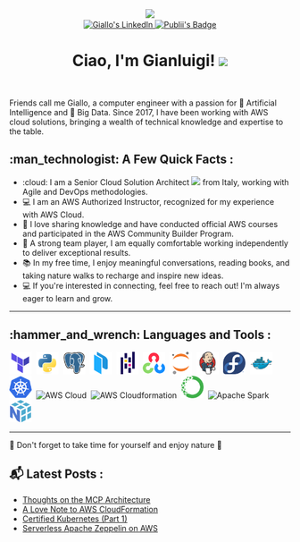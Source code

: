 <div id="header" align="center">
  <img src="https://media.giphy.com/media/lP8xu5t2DLGG045H8F/giphy.gif" width="100"/>
</div>

<div id="badges" align="center">
  <a href="https://www.linkedin.com/in/mucciolo91/">
    <img src="https://img.shields.io/badge/LinkedIn-blue?style=for-the-badge&logo=linkedin&logoColor=white" alt="Giallo's LinkedIn"/>
  </a>
  <a href="https://gmucciolo.it/">
    <img src="https://img.shields.io/badge/PubliiBlog-blue?style=for-the-badge&logo=tbd&logoColor=white" alt="Publii's Badge"/>
  </a>
</div>
<h1 align="center">
  Ciao, I'm Gianluigi!
  <img src="https://media.giphy.com/media/hvRJCLFzcasrR4ia7z/giphy.gif" width="30px"/>
</h1>

</br>
<p>
Friends call me Giallo, a computer engineer with a passion for 🤖 Artificial Intelligence and 💾 Big Data. Since 2017, I have been working with AWS cloud solutions, bringing a wealth of technical knowledge and expertise to the table.
</p>

<h2> :man_technologist: A Few Quick Facts :</h2>

<ul>
  <li>:cloud: I am a Senior Cloud Solution Architect <img src="https://media.giphy.com/media/WUlplcMpOCEmTGBtBW/giphy.gif" width="30"> from Italy, working with Agile and DevOps methodologies.</li>
  <li>💻 I am an AWS Authorized Instructor, recognized for my experience with AWS Cloud.</li>
  <li>💬 I love sharing knowledge and have conducted official AWS courses and participated in the AWS Community Builder Program.</li>
  <li>🤝 A strong team player, I am equally comfortable working independently to deliver exceptional results.</li>
  <li>📚 In my free time, I enjoy meaningful conversations, reading books, and taking nature walks to recharge and inspire new ideas.</li>
  <li>💻 If you're interested in connecting, feel free to reach out! I'm always eager to learn and grow.</code></li>
</ul>

---

<h2> :hammer_and_wrench: Languages and Tools : </h2>
<div>
  <img src="https://github.com/devicons/devicon/blob/master/icons/terraform/terraform-original.svg" title="Terraform" alt="Terraform" width="40" height="40"/>&nbsp;
<img src="https://github.com/devicons/devicon/blob/master/icons/python/python-original.svg" title="Python" alt="Python" width="40" height="40"/>&nbsp;
<img src="https://github.com/devicons/devicon/blob/master/icons/postgresql/postgresql-original.svg" title="Postgresql" alt="Postgresql" width="40" height="40"/>&nbsp;
<img src="https://github.com/devicons/devicon/blob/master/icons/packer/packer-original.svg" title="Packer" alt="Packer" width="40" height="40"/>&nbsp;
<img src="https://github.com/devicons/devicon/blob/master/icons/pandas/pandas-original.svg" title="Pandas" alt="Pandas" width="40" height="40"/>&nbsp;
<img src="https://github.com/devicons/devicon/blob/master/icons/opencv/opencv-original.svg" title="OpenCV" alt="OpenCV" width="40" height="40"/>&nbsp;
<img src="https://github.com/devicons/devicon/blob/master/icons/jupyter/jupyter-original.svg" title="Jupyter" alt="Jupyter" width="40" height="40"/>&nbsp;
<img src="https://github.com/devicons/devicon/blob/master/icons/jenkins/jenkins-original.svg" title="Jenkins" alt="Jenkins" width="40" height="40"/>&nbsp;
<img src="https://github.com/devicons/devicon/blob/master/icons/fedora/fedora-original.svg" title="Fedora" alt="Fedora" width="40" height="40"/>&nbsp;
<img src="https://github.com/devicons/devicon/blob/master/icons/docker/docker-original.svg" title="Docker" alt="Docker" width="40" height="40"/>&nbsp;
<img src="https://github.com/devicons/devicon/blob/master/icons/kubernetes/kubernetes-plain.svg" title="Kubernetes" alt="Kubernetes" width="40" height="40"/>&nbsp;
<img src="https://upload.wikimedia.org/wikipedia/commons/5/5c/AWS_Simple_Icons_AWS_Cloud.svg" title="AWS Cloud" alt="AWS Cloud" width="40" height="40"/>&nbsp;
<img src="https://cdn.cdnlogo.com/logos/a/60/aws-cloudformation.svg" title="AWS Cloudformation" alt="AWS Cloudformation" width="40" height="40"/>&nbsp;
<img src="https://github.com/devicons/devicon/blob/master/icons/anaconda/anaconda-original.svg" title="Anaconda" alt="Anaconda" width="40" height="40"/>&nbsp;
<img src="https://github.com/valohai/ml-logos/blob/master/spark.svg" title="Apache Spark" alt="Apache Spark" width="60" height="60"/>&nbsp;
<img src="https://github.com/devicons/devicon/blob/master/icons/numpy/numpy-original.svg" title="Numpy" alt="Numpy" width="40" height="40"/>&nbsp;
</div>

---

<p>🌳 Don't forget to take time for yourself and enjoy nature 🌳</p>

<h2> 📬 Latest Posts : </h2>

<!-- BLOG-POST-LIST:START -->
- [Thoughts on the MCP Architecture](https://gmucciolo.it/thoughts-on-the-mcp-architecture/)
- [A Love Note to AWS CloudFormation](https://gmucciolo.it/embracing-the-cloud-a-love-note-to-aws-cloudformation/)
- [Certified Kubernetes &lpar;Part 1&rpar;](https://gmucciolo.it/certified-kubernetes-1/)
- [Serverless Apache Zeppelin on AWS](https://gmucciolo.it/serverless-zeppelin-on-aws/)
<!-- BLOG-POST-LIST:END -->
